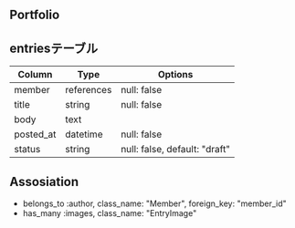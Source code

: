 ## Portfolio

## entriesテーブル
|Column|Type|Options|
|------|----|-------|
|member|references|null: false|
|title|string|null: false|
|body|text|
|posted_at|datetime|null: false|
|status|string|null: false, default: "draft"|

## Assosiation
- belongs_to :author, class_name: "Member", foreign_key: "member_id"
- has_many :images, class_name: "EntryImage"

